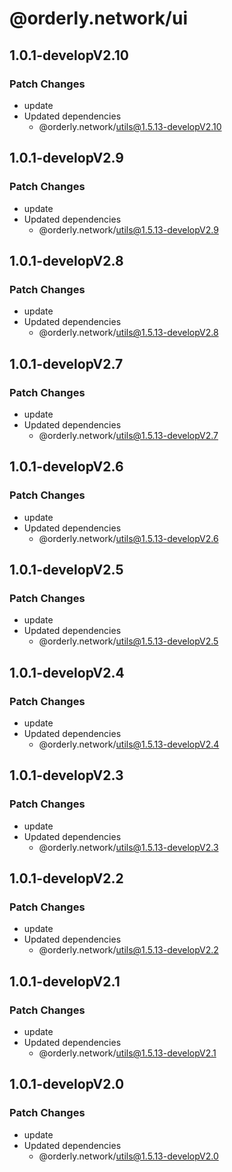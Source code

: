 # @orderly.network/ui

## 1.0.1-developV2.10

### Patch Changes

- update
- Updated dependencies
  - @orderly.network/utils@1.5.13-developV2.10

## 1.0.1-developV2.9

### Patch Changes

- update
- Updated dependencies
  - @orderly.network/utils@1.5.13-developV2.9

## 1.0.1-developV2.8

### Patch Changes

- update
- Updated dependencies
  - @orderly.network/utils@1.5.13-developV2.8

## 1.0.1-developV2.7

### Patch Changes

- update
- Updated dependencies
  - @orderly.network/utils@1.5.13-developV2.7

## 1.0.1-developV2.6

### Patch Changes

- update
- Updated dependencies
  - @orderly.network/utils@1.5.13-developV2.6

## 1.0.1-developV2.5

### Patch Changes

- update
- Updated dependencies
  - @orderly.network/utils@1.5.13-developV2.5

## 1.0.1-developV2.4

### Patch Changes

- update
- Updated dependencies
  - @orderly.network/utils@1.5.13-developV2.4

## 1.0.1-developV2.3

### Patch Changes

- update
- Updated dependencies
  - @orderly.network/utils@1.5.13-developV2.3

## 1.0.1-developV2.2

### Patch Changes

- update
- Updated dependencies
  - @orderly.network/utils@1.5.13-developV2.2

## 1.0.1-developV2.1

### Patch Changes

- update
- Updated dependencies
  - @orderly.network/utils@1.5.13-developV2.1

## 1.0.1-developV2.0

### Patch Changes

- update
- Updated dependencies
  - @orderly.network/utils@1.5.13-developV2.0
